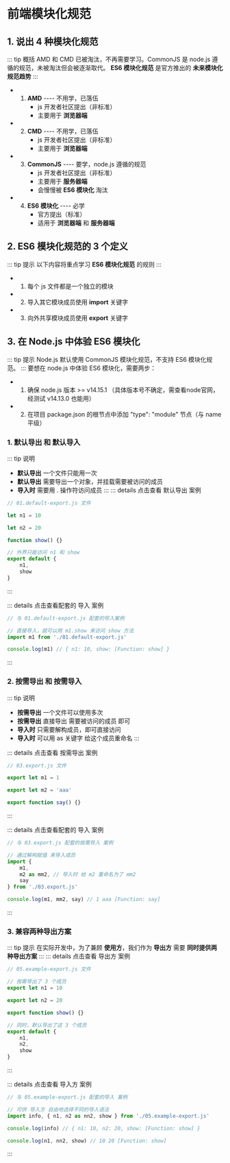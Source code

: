 # 前端模块化规范
## 1. 说出 4 种模块化规范
::: tip 概括
AMD 和 CMD 已被淘汰，不再需要学习。CommonJS 是 node.js 遵循的规范，未被淘汰但会被逐渐取代。
**ES6 模块化规范** 是官方推出的 **未来模块化规范趋势**
:::
- 1. **AMD** ---- 不用学，已落伍
        - js 开发者社区提出（非标准）
        - 主要用于 **浏览器端**
- 2. **CMD** ---- 不用学，已落伍
        - js 开发者社区提出（非标准）
        - 主要用于 **浏览器端**
- 3. **CommonJS** ---- 要学，node.js 遵循的规范
        - js 开发者社区提出（非标准）
        - 主要用于 **服务器端**
        - 会慢慢被 **ES6 模块化** 淘汰
- 4. **ES6 模块化** ---- 必学
        - 官方提出（标准）
        - 适用于 **浏览器端** 和 **服务器端**

## 2. ES6 模块化规范的 3 个定义
::: tip 提示
以下内容将重点学习 **ES6 模块化规范** 的规则
:::
- 1. 每个 js 文件都是一个独立的模块
- 2. 导入其它模块成员使用 **import** 关键字
- 3. 向外共享模块成员使用 **export** 关键字

## 3. 在 Node.js 中体验 ES6 模块化
::: tip 提示
Node.js 默认使用 CommonJS 模块化规范，不支持 ES6 模块化规范。
:::
要想在 node.js 中体验 ES6 模块化，需要两步：
- 1. 确保 node.js 版本 >= v14.15.1 （具体版本号不确定，需查看node官网，经测试 v14.13.0 也能用）
- 2. 在项目 package.json 的根节点中添加 "type": "module" 节点（与 name 平级）

### 1. 默认导出 和 默认导入
::: tip 说明
- **默认导出** 一个文件只能用一次
- **默认导出** 需要导出一个对象，并挂载需要被访问的成员
- **导入时** 需要用 . 操作符访问成员
:::
::: details 点击查看 默认导出 案例
```js
// 01.default-export.js 文件

let n1 = 10

let n2 = 20

function show() {}

// 外界只能访问 n1 和 show
export default {
    n1,
    show
}
```
:::

::: details 点击查看配套的 导入 案例
```js
// 与 01.default-export.js 配套的导入案例

// 直接导入，就可以用 m1.show 来访问 show 方法
import m1 from './01.default-export.js'

console.log(m1) // { n1: 10, show: [Function: show] }
```
:::

### 2. 按需导出 和 按需导入
::: tip 说明
- **按需导出** 一个文件可以使用多次
- **按需导出** 直接导出 需要被访问的成员 即可
- **导入时** 只需要解构成员，即可直接访问
- **导入时** 可以用 as 关键字 给这个成员重命名
:::

::: details 点击查看 按需导出 案例
```js
// 03.export.js 文件

export let m1 = 1

export let m2 = 'aaa'

export function say() {}
```
:::

::: details 点击查看配套的 导入 案例
```js
// 与 03.export.js 配套的按需导入 案例

// 通过解构赋值 来导入成员
import { 
    m1, 
    m2 as mm2, // 导入时 给 m2 重命名为了 mm2
    say 
} from './03.export.js'

console.log(m1, mm2, say) // 1 aaa [Function: say]
```
:::

### 3. 兼容两种导出方案
::: tip 提示
在实际开发中，为了兼顾 **使用方**，我们作为 **导出方** 需要 **同时提供两种导出方案**
:::
::: details 点击查看 导出方 案例
```js
// 05.example-export.js 文件

// 按需导出了 3 个成员
export let n1 = 10

export let n2 = 20

export function show() {}

// 同时，默认导出了这 3 个成员
export default {
    n1,
    n2,
    show
}
```
:::

::: details 点击查看 导入方 案例
```js
// 与 05.example-export.js 配套的导入 案例

// 可供 导入方 自由地选择不同的导入语法
import info, { n1, n2 as nn2, show } from './05.example-export.js'

console.log(info) // { n1: 10, n2: 20, show: [Function: show] }

console.log(n1, nn2, show) // 10 20 [Function: show]
```
:::